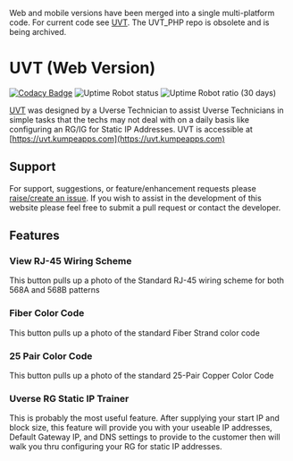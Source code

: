 Web and mobile versions have been merged into a single multi-platform code. For current code see [UVT](https://github.com/kumpeapps/UVT). The UVT_PHP repo is obsolete and is being archived.


# UVT (Web Version)

[![Codacy Badge](https://api.codacy.com/project/badge/Grade/2cbf45b38dab4bfebd055006ce8c574a)](https://app.codacy.com/gh/kumpeapps/UVT_PHP?utm_source=github.com&utm_medium=referral&utm_content=kumpeapps/UVT_PHP&utm_campaign=Badge_Grade_Settings) ![Uptime Robot status](https://img.shields.io/uptimerobot/status/m788773890-8d27aa1fdec17c3c0c489c34?style=plastic) ![Uptime Robot ratio (30 days)](https://img.shields.io/uptimerobot/ratio/m788773890-8d27aa1fdec17c3c0c489c34?style=plastic)

[UVT](https://uvt.kumpeapps.com) was designed by a Uverse Technician to assist Uverse Technicians in simple tasks that the techs may not deal with on a daily basis like configuring an RG/IG for Static IP Addresses.
UVT is accessible at [https://uvt.kumpeapps.com](https://uvt.kumpeapps.com)

## Support
For support, suggestions, or feature/enhancement requests please [raise/create an issue](https://github.com/kumpeapps/UVT_PHP/issues/new/choose).
If you wish to assist in the development of this website please feel free to submit a pull request or contact the developer.

## Features

### View RJ-45 Wiring Scheme
This button pulls up a photo of the Standard RJ-45 wiring scheme for both 568A and 568B patterns

### Fiber Color Code
This button pulls up a photo of the standard Fiber Strand color code

### 25 Pair Color Code
This button pulls up a photo of the standard 25-Pair Copper Color Code

### Uverse RG Static IP Trainer
This is probably the most useful feature. After supplying your start IP and block size, this feature will provide you with your useable IP addresses, Default Gateway IP, and DNS settings to provide to the customer then will walk you thru configuring your RG for static IP addresses.
